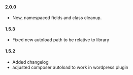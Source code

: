 #### 2.0.0
* New, namespaced fields and class cleanup.

#### 1.5.3
* Fixed new autoload path to be relative to library

#### 1.5.2
* Added changelog
* adjusted composer autoload to work in wordpress plugin

